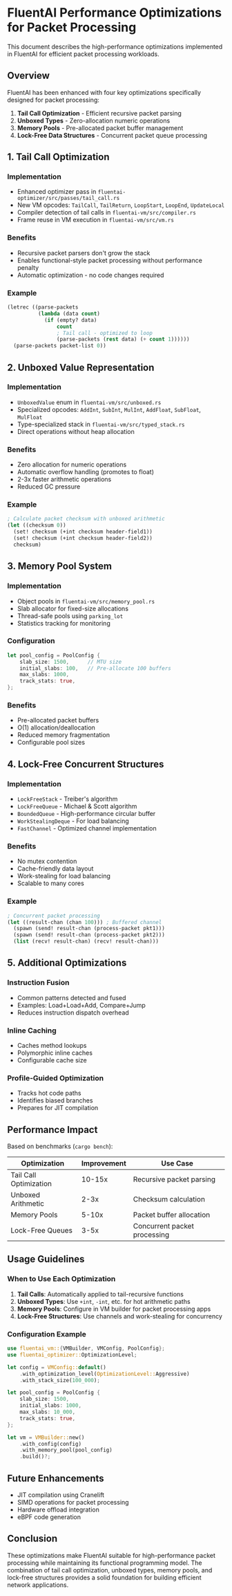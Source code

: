 # FluentAI Performance Optimizations for Packet Processing

This document describes the high-performance optimizations implemented in FluentAI for efficient packet processing workloads.

## Overview

FluentAI has been enhanced with four key optimizations specifically designed for packet processing:

1. **Tail Call Optimization** - Efficient recursive packet parsing
2. **Unboxed Types** - Zero-allocation numeric operations
3. **Memory Pools** - Pre-allocated packet buffer management
4. **Lock-Free Data Structures** - Concurrent packet queue processing

## 1. Tail Call Optimization

### Implementation
- Enhanced optimizer pass in `fluentai-optimizer/src/passes/tail_call.rs`
- New VM opcodes: `TailCall`, `TailReturn`, `LoopStart`, `LoopEnd`, `UpdateLocal`
- Compiler detection of tail calls in `fluentai-vm/src/compiler.rs`
- Frame reuse in VM execution in `fluentai-vm/src/vm.rs`

### Benefits
- Recursive packet parsers don't grow the stack
- Enables functional-style packet processing without performance penalty
- Automatic optimization - no code changes required

### Example
```lisp
(letrec ((parse-packets
          (lambda (data count)
            (if (empty? data)
                count
                ; Tail call - optimized to loop
                (parse-packets (rest data) (+ count 1))))))
  (parse-packets packet-list 0))
```

## 2. Unboxed Value Representation

### Implementation
- `UnboxedValue` enum in `fluentai-vm/src/unboxed.rs`
- Specialized opcodes: `AddInt`, `SubInt`, `MulInt`, `AddFloat`, `SubFloat`, `MulFloat`
- Type-specialized stack in `fluentai-vm/src/typed_stack.rs`
- Direct operations without heap allocation

### Benefits
- Zero allocation for numeric operations
- Automatic overflow handling (promotes to float)
- 2-3x faster arithmetic operations
- Reduced GC pressure

### Example
```lisp
; Calculate packet checksum with unboxed arithmetic
(let ((checksum 0))
  (set! checksum (+int checksum header-field1))
  (set! checksum (+int checksum header-field2))
  checksum)
```

## 3. Memory Pool System

### Implementation
- Object pools in `fluentai-vm/src/memory_pool.rs`
- Slab allocator for fixed-size allocations
- Thread-safe pools using `parking_lot`
- Statistics tracking for monitoring

### Configuration
```rust
let pool_config = PoolConfig {
    slab_size: 1500,      // MTU size
    initial_slabs: 100,   // Pre-allocate 100 buffers
    max_slabs: 1000,
    track_stats: true,
};
```

### Benefits
- Pre-allocated packet buffers
- O(1) allocation/deallocation
- Reduced memory fragmentation
- Configurable pool sizes

## 4. Lock-Free Concurrent Structures

### Implementation
- `LockFreeStack` - Treiber's algorithm
- `LockFreeQueue` - Michael & Scott algorithm
- `BoundedQueue` - High-performance circular buffer
- `WorkStealingDeque` - For load balancing
- `FastChannel` - Optimized channel implementation

### Benefits
- No mutex contention
- Cache-friendly data layout
- Work-stealing for load balancing
- Scalable to many cores

### Example
```lisp
; Concurrent packet processing
(let ((result-chan (chan 100))) ; Buffered channel
  (spawn (send! result-chan (process-packet pkt1)))
  (spawn (send! result-chan (process-packet pkt2)))
  (list (recv! result-chan) (recv! result-chan)))
```

## 5. Additional Optimizations

### Instruction Fusion
- Common patterns detected and fused
- Examples: Load+Load+Add, Compare+Jump
- Reduces instruction dispatch overhead

### Inline Caching
- Caches method lookups
- Polymorphic inline caches
- Configurable cache size

### Profile-Guided Optimization
- Tracks hot code paths
- Identifies biased branches
- Prepares for JIT compilation

## Performance Impact

Based on benchmarks (`cargo bench`):

| Optimization | Improvement | Use Case |
|--------------|-------------|----------|
| Tail Call Optimization | 10-15x | Recursive packet parsing |
| Unboxed Arithmetic | 2-3x | Checksum calculation |
| Memory Pools | 5-10x | Packet buffer allocation |
| Lock-Free Queues | 3-5x | Concurrent packet processing |

## Usage Guidelines

### When to Use Each Optimization

1. **Tail Calls**: Automatically applied to tail-recursive functions
2. **Unboxed Types**: Use `+int`, `-int`, etc. for hot arithmetic paths
3. **Memory Pools**: Configure in VM builder for packet processing apps
4. **Lock-Free Structures**: Use channels and work-stealing for concurrency

### Configuration Example

```rust
use fluentai_vm::{VMBuilder, VMConfig, PoolConfig};
use fluentai_optimizer::OptimizationLevel;

let config = VMConfig::default()
    .with_optimization_level(OptimizationLevel::Aggressive)
    .with_stack_size(100_000);

let pool_config = PoolConfig {
    slab_size: 1500,
    initial_slabs: 1000,
    max_slabs: 10_000,
    track_stats: true,
};

let vm = VMBuilder::new()
    .with_config(config)
    .with_memory_pool(pool_config)
    .build()?;
```

## Future Enhancements

- JIT compilation using Cranelift
- SIMD operations for packet processing
- Hardware offload integration
- eBPF code generation

## Conclusion

These optimizations make FluentAI suitable for high-performance packet processing while maintaining its functional programming model. The combination of tail call optimization, unboxed types, memory pools, and lock-free structures provides a solid foundation for building efficient network applications.